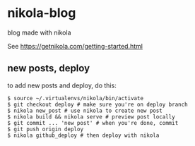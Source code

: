 nikola-blog
===========

blog made with nikola

See https://getnikola.com/getting-started.html

## new posts, deploy
to add new posts and deploy, do this:

    $ source ~/.virtualenvs/nikola/bin/activate
    $ git checkout deploy # make sure you're on deploy branch
    $ nikola new_post # use nikola to create new post
    $ nikola build && nikola serve # preview post locally
    $ git commit ... 'new post' # when you're done, commit
    $ git push origin deploy
    $ nikola github_deploy # then deploy with nikola
